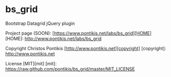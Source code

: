 bs_grid
=======

Bootstrap Datagrid jQuery plugin

Project page (SOON): [https://www.pontikis.net/labs/bs_grid][HOME]
[HOME]: http://www.pontikis.net/labs/bs_grid

Copyright Christos Pontikis [http://www.pontikis.net][copyright]
[copyright]: http://www.pontikis.net

License [MIT][mit]
[mit]: https://raw.github.com/pontikis/bs_grid/master/MIT_LICENSE
